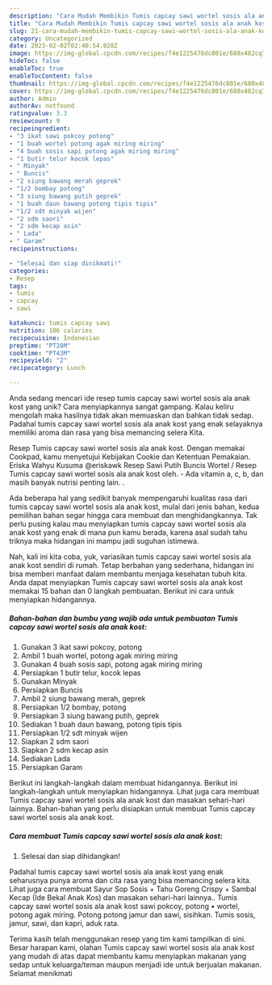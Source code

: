 ```yaml
---
description: "Cara Mudah Membikin Tumis capcay sawi wortel sosis ala anak kost yang Mantap"
title: "Cara Mudah Membikin Tumis capcay sawi wortel sosis ala anak kost yang Mantap"
slug: 21-cara-mudah-membikin-tumis-capcay-sawi-wortel-sosis-ala-anak-kost-yang-mantap
category: Uncategorized
date: 2023-02-02T02:40:54.028Z
image: https://img-global.cpcdn.com/recipes/f4e1225476dc801e/680x482cq70/tumis-capcay-sawi-wortel-sosis-ala-anak-kost-foto-resep-utama.jpg
hideToc: false
enableToc: true
enableTocContent: false
thumbnail: https://img-global.cpcdn.com/recipes/f4e1225476dc801e/680x482cq70/tumis-capcay-sawi-wortel-sosis-ala-anak-kost-foto-resep-utama.jpg
cover: https://img-global.cpcdn.com/recipes/f4e1225476dc801e/680x482cq70/tumis-capcay-sawi-wortel-sosis-ala-anak-kost-foto-resep-utama.jpg
author: Admin
authorAv: notfound
ratingvalue: 3.3
reviewcount: 9
recipeingredient:
- "3 ikat sawi pokcoy potong"
- "1 buah wortel potong agak miring miring"
- "4 buah sosis sapi potong agak miring miring"
- "1 butir telur kocok lepas"
- " Minyak"
- " Buncis"
- "2 siung bawang merah geprek"
- "1/2 bombay potong"
- "3 siung bawang putih geprek"
- "1 buah daun bawang potong tipis tipis"
- "1/2 sdt minyak wijen"
- "2 sdm saori"
- "2 sdm kecap asin"
- " Lada"
- " Garam"
recipeinstructions:

- "Selesai dan siap dinikmati!"
categories:
- Resep
tags:
- tumis
- capcay
- sawi

katakunci: tumis capcay sawi 
nutrition: 106 calories
recipecuisine: Indonesian
preptime: "PT28M"
cooktime: "PT43M"
recipeyield: "2"
recipecategory: Lunch

---
```





Anda sedang mencari ide resep tumis capcay sawi wortel sosis ala anak kost yang unik? Cara menyiapkannya sangat gampang. Kalau keliru mengolah maka hasilnya tidak akan memuaskan dan bahkan tidak sedap. Padahal tumis capcay sawi wortel sosis ala anak kost yang enak selayaknya memiliki aroma dan rasa yang bisa memancing selera Kita.





Resep Tumis capcay sawi wortel sosis ala anak kost. Dengan memakai Cookpad, kamu menyetujui Kebijakan Cookie dan Ketentuan Pemakaian. Eriska Wahyu Kusuma @eriskawk Resep Sawi Putih Buncis Wortel / Resep Tumis capcay sawi wortel sosis ala anak kost oleh. - Ada vitamin a, c, b, dan masih banyak nutrisi penting lain. .

Ada beberapa hal yang sedikit banyak mempengaruhi kualitas rasa dari tumis capcay sawi wortel sosis ala anak kost, mulai dari jenis bahan, kedua pemilihan bahan segar hingga cara membuat dan menghidangkannya. Tak perlu pusing kalau mau menyiapkan tumis capcay sawi wortel sosis ala anak kost yang enak di mana pun kamu berada, karena asal sudah tahu triknya maka hidangan ini mampu jadi suguhan istimewa.






Nah, kali ini kita coba, yuk, variasikan tumis capcay sawi wortel sosis ala anak kost sendiri di rumah. Tetap berbahan yang sederhana, hidangan ini bisa memberi manfaat dalam membantu menjaga kesehatan tubuh kita. Anda dapat menyiapkan Tumis capcay sawi wortel sosis ala anak kost memakai 15 bahan dan 0 langkah pembuatan. Berikut ini cara untuk menyiapkan hidangannya.

<!--inarticleads1-->

##### Bahan-bahan dan bumbu yang wajib ada untuk pembuatan Tumis capcay sawi wortel sosis ala anak kost:

1. Gunakan 3 ikat sawi pokcoy, potong
1. Ambil 1 buah wortel, potong agak miring miring
1. Gunakan 4 buah sosis sapi, potong agak miring miring
1. Persiapkan 1 butir telur, kocok lepas
1. Gunakan  Minyak
1. Persiapkan  Buncis
1. Ambil 2 siung bawang merah, geprek
1. Persiapkan 1/2 bombay, potong
1. Persiapkan 3 siung bawang putih, geprek
1. Sediakan 1 buah daun bawang, potong tipis tipis
1. Persiapkan 1/2 sdt minyak wijen
1. Siapkan 2 sdm saori
1. Siapkan 2 sdm kecap asin
1. Sediakan  Lada
1. Persiapkan  Garam


Berikut ini langkah-langkah dalam membuat hidangannya. Berikut ini langkah-langkah untuk menyiapkan hidangannya. Lihat juga cara membuat Tumis capcay sawi wortel sosis ala anak kost dan masakan sehari-hari lainnya. Bahan-bahan yang perlu disiapkan untuk membuat Tumis capcay sawi wortel sosis ala anak kost. 

<!--inarticleads2-->

##### Cara membuat Tumis capcay sawi wortel sosis ala anak kost:


1. Selesai dan siap dihidangkan!

Padahal tumis capcay sawi wortel sosis ala anak kost yang enak seharusnya punya aroma dan cita rasa yang bisa memancing selera kita. Lihat juga cara membuat Sayur Sop Sosis + Tahu Goreng Crispy + Sambal Kecap (Ide Bekal Anak Kos) dan masakan sehari-hari lainnya.. Tumis capcay sawi wortel sosis ala anak kost sawi pokcoy, potong • wortel, potong agak miring. Potong potong jamur dan sawi, sisihkan. Tumis sosis, jamur, sawi, dan kapri, aduk rata. 

Terima kasih telah menggunakan resep yang tim kami tampilkan di sini. Besar harapan kami, olahan Tumis capcay sawi wortel sosis ala anak kost yang mudah di atas dapat membantu kamu menyiapkan makanan yang sedap untuk keluarga/teman maupun menjadi ide untuk berjualan makanan. Selamat menikmati
